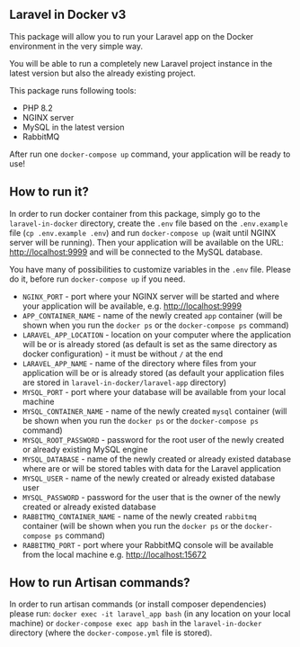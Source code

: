 ## Laravel in Docker v3

This package will allow you to run your Laravel app on the Docker environment in the very simple way.

You will be able to run a completely new Laravel project instance in the latest version but also the already existing project.

This package runs following tools:

- PHP 8.2
- NGINX server
- MySQL in the latest version
- RabbitMQ

After run one `docker-compose up` command, your application will be ready to use!

## How to run it?
In order to run docker container from this package, simply go to the `laravel-in-docker` directory, 
create the `.env` file based on the `.env.example` file (`cp .env.example .env`) and run `docker-compose up` (wait until NGINX server will be running).
Then your application will be available on the URL: [http://localhost:9999](http://localhost:9999) 
and will be connected to the MySQL database.

You have many of possibilities to customize variables in the `.env` file. Please do it, before run `docker-compose up` if you need.

- `NGINX_PORT` - port where your NGINX server will be started and where your application will be available, e.g. [http://localhost:9999](http://localhost:9999)
- `APP_CONTAINER_NAME` - name of the newly created `app` container 
(will be shown when you run the `docker ps` or the `docker-compose ps` command)
- `LARAVEL_APP_LOCATION` - location on your computer where the application will be or is already stored 
(as default is set as the same directory as docker configuration) - it must be without `/` at the end
- `LARAVEL_APP_NAME` - name of the directory where files from your application will be or is already stored
(as default your application files are stored in `laravel-in-docker/laravel-app` directory)
- `MYSQL_PORT` - port where your database will be available from your local machine 
- `MYSQL_CONTAINER_NAME` - name of the newly created `mysql` container 
(will be shown when you run the `docker ps` or the `docker-compose ps` command)
- `MYSQL_ROOT_PASSWORD` - password for the root user of the newly created or already existing MySQL engine
- `MYSQL_DATABASE` - name of the newly created or already existed database where are or will be stored tables with data for the Laravel application
- `MYSQL_USER` - name of the newly created or already existed database user
- `MYSQL_PASSWORD` - password for the user that is the owner of the newly created or already existed database
- `RABBITMQ_CONTAINER_NAME` - name of the newly created `rabbitmq` container
(will be shown when you run the `docker ps` or the `docker-compose ps` command)
- `RABBITMQ_PORT` - port where your RabbitMQ console will be available from the local machine e.g. [http://localhost:15672](http://localhost:15672)

## How to run Artisan commands?
In order to run artisan commands (or install composer dependencies) please run: 
`docker exec -it laravel_app bash` (in any location on your local machine) or
`docker-compose exec app bash` in the `laravel-in-docker` directory (where the `docker-compose.yml` file is stored).
